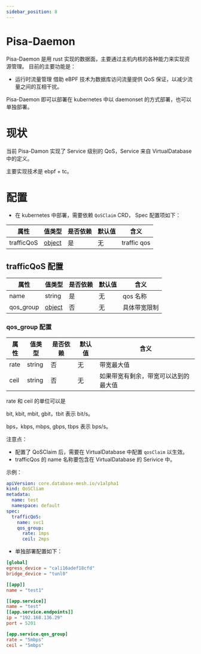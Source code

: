 ```yaml
---
sidebar_position: 8
---
```


# Pisa-Daemon

Pisa-Daemon 是用 rust 实现的数据面，主要通过主机内核的各种能力来实现资源管理。
目前的主要功能是：
* 运行时流量管理
借助 eBPF 技术为数据库访问流量提供 QoS 保证，以减少流量之间的互相干扰。

Pisa-Daemon 即可以部署在 kubernetes 中以 daemonset 的方式部署，也可以单独部署。

# 现状
当前 Pisa-Damon 实现了 Service 级别的 QoS，Service 来自 VirtualDatabase 中的定义。

主要实现技术是 ebpf + tc。

# 配置

* 在 kubernetes 中部署，需要依赖 `QoSClaim` CRD， Spec 配置项如下：

| 属性 | 值类型 | 是否依赖 | 默认值 | 含义 |
|-----|-------|---------|-------|-----|
|trafficQoS | [object](#trafficQoS-配置) |  是   |  无   | traffic qos |


## trafficQoS 配置
| 属性 | 值类型 | 是否依赖 | 默认值 | 含义 |
|-----|-------|---------|-------|-----|
|name | string|  是   |  无   | qos 名称 |
|qos_group| [object](#qos_group-配置)| 否 | 无 | 具体带宽限制 |

### qos_group 配置
| 属性 | 值类型 | 是否依赖 | 默认值 | 含义 |
|-----|-------|---------|-------|-----|
|rate | string|  否   |  无   | 带宽最大值|
|ceil | string| 否 | 无 | 如果带宽有剩余，带宽可以达到的最大值 |

rate 和 ceil 的单位可以是

bit, kbit, mbit, gbit，tbit 表示 bit/s。

bps，kbps, mbps, gbps, tbps 表示 bps/s。


注意点：

  * 配置了 QoSClaim 后，需要在 VirtualDatabase 中配置 `qosClaim` 以生效。
  * trafficQos 的 name 名称要包含在 VirtualDatabase 的 Serivice 中。

示例：
``` yaml
apiVersion: core.database-mesh.io/v1alpha1
kind: QoSCliam
metadata:
  name: test 
  namespace: default
spec:
  trafficQoS:
    name: svc1
    qos_group:
      rate: 1mps
      ceil: 2mps
```

* 单独部署配置如下：
  
``` toml
[global]
egress_device = "cali16adef18cfd"
bridge_device = "tunl0"

[[app]]
name = "test1"

[[app.service]]
name = "test"
[[app.service.endpoints]]
ip = "192.168.136.29"
port = 5201

[app.service.qos_group]
rate = "5mbps"
ceil = "5mbps"
```
